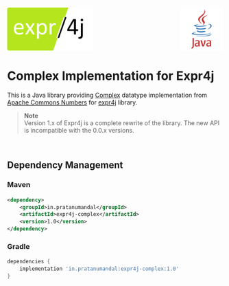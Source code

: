 <p>
    <img src="https://raw.githubusercontent.com/expr4j/expr4j/main/images/expr4j-rounded.png" height="100px">
    <img src="https://raw.githubusercontent.com/expr4j/expr4j/main/images/java.png" height="100px" align="right">
</p>

# Complex Implementation for Expr4j
This is a Java library providing [Complex](https://commons.apache.org/proper/commons-numbers/commons-numbers-complex/javadocs/api-1.1/org/apache/commons/numbers/complex/Complex.html) datatype implementation from [Apache Commons Numbers](https://commons.apache.org/proper/commons-numbers/commons-numbers-complex/) for [expr4j](https://github.com/expr4j/expr4j) library.

> **Note**<br/>
> Version 1.x of Expr4j is a complete rewrite of the library. The new API is incompatible with the 0.0.x versions.

<br/>

## Dependency Management

### Maven
```xml
<dependency>
    <groupId>in.pratanumandal</groupId>
    <artifactId>expr4j-complex</artifactId>
    <version>1.0</version>
</dependency>
```

### Gradle
```gradle
dependencies {
    implementation 'in.pratanumandal:expr4j-complex:1.0'
}
```

